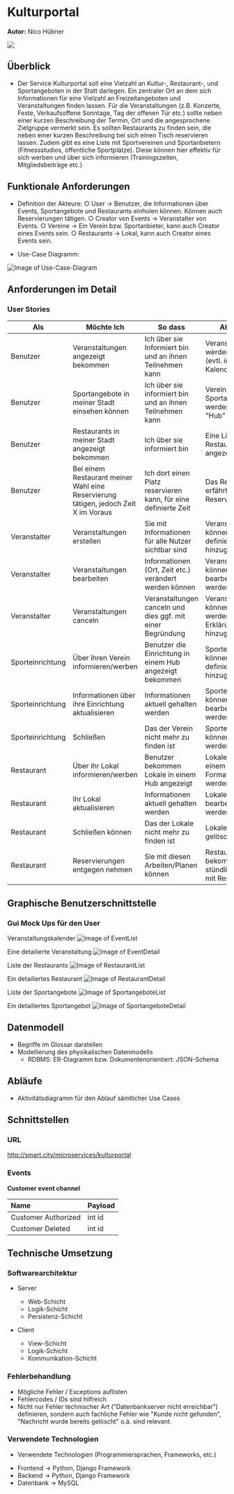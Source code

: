 # Kulturportal

**Autor:** Nico Hübner

![](media/parkplatz.jpg)


## Überblick

- Der Service Kulturportal soll eine Vielzahl an Kultur-, Restaurant-, und Sportangeboten in der Statt darlegen. Ein zentraler Ort an dem sich Informationen für eine Vielzahl an Freizeitangeboten und Veranstaltungen finden lassen. Für die Veranstaltungen (z.B. Konzerte, Feste, Verkaufsoffene Sonntage, Tag der offenen Tür etc.) sollte neben einer kurzen Beschreibung der Termin, Ort und die angesprochene Zielgruppe vermerkt sein. Es sollten Restaurants zu finden sein, die neben einer kurzen Beschreibung bei sich einen Tisch reservieren lassen. Zudem gibt es eine Liste mit Sportvereinen und Sportanbietern (Fitnessstudios, öffentliche Sportplätze). Diese können hier effektiv für sich werben und über sich informieren (Trainingszeiten, Mitgliedsbeiträge etc.)


## Funktionale Anforderungen

* Definition der Akteure:
    ○ User -> Benutzer, die Informationen über Events, Sportangebote und Restaurants einholen können. Können auch Reservierungen tätigen.
		○ Creator von Events -> Veranstalter von Events.
		○ Vereine -> Ein Verein bzw. Sportanbieter, kann auch Creator eines Events sein.
		○ Restaurants -> Lokal, kann auch Creator eines Events sein.
    

* Use-Case Diagramm:

![Image of Use-Case-Diagram](media/Use-Case-Diagramm.png)


## Anforderungen im Detail

### User Stories


| Als              | Möchte Ich                                                                          | So dass                                                         | Aktzeptanz                                                               |
|------------------|-------------------------------------------------------------------------------------|-----------------------------------------------------------------|--------------------------------------------------------------------------|
| Benutzer         | Veranstaltungen angezeigt bekommen                                                  | Ich über sie Informiert bin und an ihnen Teilnehmen kann        | Veranstaltungen werden aufgelistet (evtl. in einem Kalender)             |
| Benutzer         | Sportangebote in meiner Stadt einsehen können                                       | Ich über sie informiert bin und an ihnen Teilnehmen kann        | Vereine und Sportangebote werden in einem "Hub" angezeigt                |
| Benutzer         | Restaurants in meiner Stadt angezeigt bekommen                                      | Ich über sie informiert bin                                     | Eine Liste mit allen Restaurants wird angezeigt                          |
| Benutzer         | Bei einem Restaurant meiner Wahl eine Reservierung tätigen, jedoch Zeit X im Voraus | Ich dort einen Platz reservieren kann, für eine definierte Zeit | Das Restaurant erfährt von meiner Reservierung                           |
| Veranstalter     | Veranstaltungen erstellen                                                           | Sie mit Informationen für alle Nutzer sichtbar sind             | Veranstaltungen können  in einem definierten Format hinzugefügt werden   |
| Veranstalter     | Veranstaltungen bearbeiten                                                          | Informationen (Ort, Zeit etc.) verändert werden können          | Veranstaltungen können bearbeitet/verändert werden                       |
| Veranstalter     | Veranstaltungen canceln                                                             | Veranstaltungen canceln und dies ggf. mit einer Begründung      | Veranstaltungen können gelöscht werden, eine Erklärung wird hinzugefügt  |
| Sporteinrichtung | Über ihren Verein informieren/werben                                                | Benutzer die Einrichtung in einem Hub angezeigt bekommen        | Sporteinrichtungen können in einem definierten Format hinzugefügt werden |
| Sporteinrichtung | Informationen über ihre Einrichtung aktualisieren                                   | Informationen aktuell gehalten werden                           | Sporteinrichtungen können bearbeitet/verändert werden                    |
| Sporteinrichtung | Schließen                                                                           | Das der Verein nicht mehr zu finden ist                         | Sporteinrichtungen können gelöscht werden                                |
| Restaurant       | Über ihr Lokal informieren/werben                                                   | Benutzer bekommen Lokale in einem Hub angezeigt                 | Lokale können in einem definierten Format hinzugefügt werden             |
| Restaurant       | Ihr Lokal aktualisieren                                                             | Informationen aktuell gehalten werden                           | Lokale können bearbeitet/verändert werden                                |
| Restaurant       | Schließen können                                                                    | Das der Lokale nicht mehr zu finden ist                         | Lokale können gelöscht werden                                            |
| Restaurant       | Reservierungen entgegen nehmen                                                      | Sie mit diesen Arbeiten/Planen können                           | Restaurants bekommen stündlich eine Liste mit Reservierungen             |






## Graphische Benutzerschnittstelle

### Gui Mock Ups für den User

Veranstaltungskalender
![Image of EventList](media/UserMockUps/EventList.png)

Eine detailierte Veranstaltung
![Image of EventDetail](media/UserMockUps/EventDetails.png)

Liste der Restaurants
![Image of RestaurantList](media/UserMockUps/RestaurantListe.png)

Ein detailiertes Restaurant
![Image of RestaurantDetail](media/UserMockUps/RestaurantDetail.png)

Liste der Sportangebote
![Image of SportangeboteList](media/UserMockUps/SportangebotsListe.png)

Ein detailiertes Sportangebot
![Image of SportangeboteDetail](media/UserMockUps/SportvereinDetail.png)


## Datenmodell 

- Begriffe im Glossar darstellen
- Modellierung des physikalischen Datenmodells 
  - RDBMS: ER-Diagramm bzw. Dokumentenorientiert: JSON-Schema

## Abläufe

- Aktivitätsdiagramm für den Ablauf sämtlicher Use Cases



## Schnittstellen

### URL

http://smart.city/microservices/kulturportal

### Events

**Customer event channel**

| **Name** | **Payload** | 
| :------ | :----- | 
| Customer Authorized | int id |
| Customer Deleted | int id |



## Technische Umsetzung


### Softwarearchitektur

* Server
  * Web-Schicht
  * Logik-Schicht
  * Persistenz-Schicht

* Client
  * View-Schicht
  * Logik-Schicht
  * Kommunikation-Schicht



### Fehlerbehandlung 

* Mögliche Fehler / Exceptions auflisten
* Fehlercodes / IDs sind hilfreich
* Nicht nur Fehler technischer Art ("Datenbankserver nicht erreichbar") definieren, sondern auch fachliche Fehler wie "Kunde nicht gefunden", "Nachricht wurde bereits gelöscht" o.ä. sind relevant. 

### Verwendete Technologien

- Verwendete Technologien (Programmiersprachen, Frameworks, etc.)

* Frontend -> Python, Django Framework
* Backend -> Python, Django Framework
* Datenbank -> MySQL
